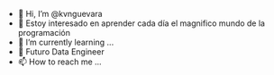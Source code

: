 - 👋 Hi, I’m @kvnguevara
- 👀 Estoy interesado en aprender cada día el magnifico mundo de la programación
- 🌱 I’m currently learning ...
- 💞️ Futuro Data Engineer
- 📫 How to reach me ...

<!---
kvnguevara/kvnguevara is a ✨ special ✨ repository because its `README.md` (this file) appears on your GitHub profile.
You can click the Preview link to take a look at your changes.
--->
